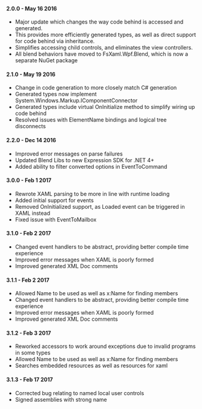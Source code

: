 #### 2.0.0 - May 16 2016
* Major update which changes the way code behind is accessed and generated.  
* This provides more efficiently generated types, as well as direct support for code behind via inheritance. 
* Simplifies accessing child controls, and eliminates the view controllers.  
* All blend behaviors have moved to FsXaml.Wpf.Blend, which is now a separate NuGet package

#### 2.1.0 - May 19 2016
* Change in code generation to more closely match C# generation
* Generated types now implement System.Windows.Markup.IComponentConnector
* Generated types include virtual OnInitialize method to simplify wiring up code behind
* Resolved issues with ElementName bindings and logical tree disconnects

#### 2.2.0 - Dec 14 2016
* Improved error messages on parse failures
* Updated Blend Libs to new Expression SDK for .NET 4+
* Added ability to filter converted options in EventToCommand

#### 3.0.0 - Feb 1 2017
* Rewrote XAML parsing to be more in line with runtime loading
* Added initial support for events
* Removed OnInitialized support, as Loaded event can be triggered in XAML instead
* Fixed issue with EventToMailbox

#### 3.1.0 - Feb 2 2017
* Changed event handlers to be abstract, providing better compile time experience
* Improved error messages when XAML is poorly formed
* Improved generated XML Doc comments

#### 3.1.1 - Feb 2 2017
* Allowed Name to be used as well as x:Name for finding members
* Changed event handlers to be abstract, providing better compile time experience
* Improved error messages when XAML is poorly formed
* Improved generated XML Doc comments

#### 3.1.2 - Feb 3 2017
* Reworked accessors to work around exceptions due to invalid programs in some types
* Allowed Name to be used as well as x:Name for finding members
* Searches embedded resources as well as resources for xaml

#### 3.1.3 - Feb 17 2017
* Corrected bug relating to named local user controls
* Signed assemblies with strong name



